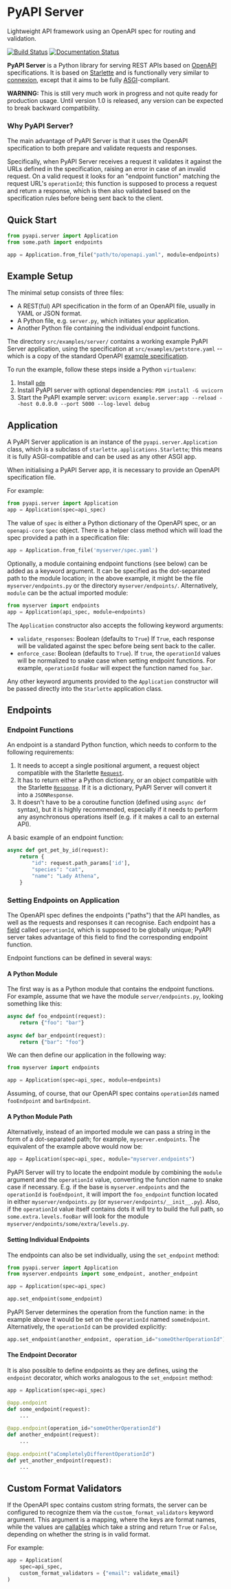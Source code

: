 # PyAPI Server

Lightweight API framework using an OpenAPI spec for routing and validation.

[![Build Status](https://b11c.semaphoreci.com/badges/pyapi-server/branches/main.svg?style=shields&key=e9eeb9d2-6487-4aba-9207-e46c84f9bc6f)](https://b11c.semaphoreci.com/projects/pyapi-server)
[![Documentation Status](https://readthedocs.org/projects/pyapi-server/badge/?version=latest)](https://pyapi-server.readthedocs.io/en/latest/?badge=latest)

**PyAPI Server** is a Python library for serving REST APIs based on
[OpenAPI](https://swagger.io/resources/open-api/) specifications. It is based on [Starlette](https://www.starlette.io) and is functionally very similar to [connexion](https://connexion.readthedocs.io), except that it aims to be fully [ASGI](https://asgi.readthedocs.io)-compliant.

**WARNING:** This is still very much work in progress and not quite ready for production usage. Until version 1.0 is released, any version can be expected to break backward compatibility.

### Why PyAPI Server?

The main advantage of PyAPI Server is that it uses the OpenAPI specification to both prepare and validate requests and responses.

Specifically, when PyAPI Server receives a request it validates it against the URLs defined in the specification, raising an error in case of an invalid request. On a valid request it looks for an "endpoint function" matching the request URL's `operationId`; this function is supposed to process a request and return a response, which is then also validated based on the specification rules before being sent back to the client.
## Quick Start

```python
from pyapi.server import Application
from some.path import endpoints

app = Application.from_file("path/to/openapi.yaml", module=endpoints)
```

## Example Setup

The minimal setup consists of three files:

* A REST(ful) API specification in the form of an OpenAPI file, usually in YAML or JSON format.
* A Python file, e.g. `server.py`, which initiates your application.
* Another Python file containing the individual endpoint functions.

The directory `src/examples/server/` contains a working example PyAPI Server application, using the specification at `src/examples/petstore.yaml` -- which is a copy of the standard OpenAPI
[example specification](https://editor.swagger.io/).

To run the example, follow these steps inside a Python `virtualenv`:

1. Install [`pdm`](https://pdm.fming.dev/latest/#installation)
2. Install PyAPI server with optional dependencies: `PDM install -G uvicorn`
3. Start the PyAPI example server: `uvicorn example.server:app --reload --host 0.0.0.0 --port 5000 --log-level debug`


## Application

A PyAPI Server application is an instance of the `pyapi.server.Application` class, which is a subclass of
`starlette.applications.Starlette`; this means it is fully ASGI-compatible and can be used as any other ASGI app.

When initialising a PyAPI Server app, it is necessary to provide an OpenAPI specification file.

For example:

```python
from pyapi.server import Application
app = Application(spec=api_spec)
```

The value of `spec` is either a Python dictionary of the OpenAPI spec, or an `openapi-core` `Spec` object. There is a helper class method which will load the spec provided a path in a specification file:

```python
app = Application.from_file('myserver/spec.yaml')
```

Optionally, a module containing endpoint functions (see below) can be added as a keyword argument. It can be specified as the dot-separated path to the module location; in the above example, it might be the file `myserver/endpoints.py` or the directory `myserver/endpoints/`. Alternatively, `module` can be the actual imported module:

```python
from myserver import endpoints
app = Application(api_spec, module=endpoints)
```

The `Application` constructor also accepts the following keyword arguments:

* `validate_responses`: Boolean (defaults to `True`) If `True`, each response will be validated against the spec before being sent back to the caller.
* `enforce_case`: Boolean (defaults to `True`). If `true`, the `operationId` values will be normalized to snake case when setting endpoint functions. For example, `operationId` `fooBar` will expect the function named `foo_bar`.

Any other keyword arguments provided to the `Application` constructor will be passed directly into the `Starlette` application class.


## Endpoints

### Endpoint Functions

An endpoint is a standard Python function, which needs to conform to the following requirements:

1. It needs to accept a single positional argument, a request object compatible with the Starlette [`Request`](https://www.starlette.io/requests/).
2. It has to return either a Python dictionary, or an object compatible with the Starlette [`Response`](https://www.starlette.io/responses/). If it is a dictionary, PyAPI Server will convert it into a `JSONResponse`.
3. It doesn't have to be a coroutine function (defined using `async def` syntax), but it is highly recommended, especially if it needs to perform any asynchronous operations itself (e.g. if it makes a call to an external API).

A basic example of an endpoint function:

```python
async def get_pet_by_id(request):
    return {
        "id": request.path_params['id'],
        "species": "cat",
        "name": "Lady Athena",
    }
```

### Setting Endpoints on Application

The OpenAPI spec defines the endpoints ("paths") that the API handles, as well as the requests and responses it can recognise. Each endpoint has a [field](https://swagger.io/specification/#operation-object) called `operationId`, which is supposed to be globally unique; PyAPI server takes advantage of this field to find the corresponding endpoint function.

Endpoint functions can be defined in several ways:


#### A Python Module

The first way is as a Python module that contains the endpoint functions. For example, assume that we have the module
`server/endpoints.py`, looking something like this:

```python
async def foo_endpoint(request):
    return {"foo": "bar"}
    
async def bar_endpoint(request):
    return {"bar": "foo"}
```

We can then define our application in the following way:

```python
from myserver import endpoints

app = Application(spec=api_spec, module=endpoints)
```

Assuming, of course, that our OpenAPI spec contains `operationId`s named `fooEndpoint` and `barEndpoint`.


#### A Python Module Path

Alternatively, instead of an imported module we can pass a string in the form of a dot-separated path; for example, `myserver.endpoints`. The equivalent of the example above would now be:

```python
app = Application(spec=api_spec, module="myserver.endpoints")
```

PyAPI Server will try to locate the endpoint module by combining the `module` argument and the `operationId` value, converting the function name to snake case if necessary. E.g. if the base is `myserver.endpoints` and the `operationId` is `fooEndpoint`, it will import the `foo_endpoint` function located in either `myserver/endpoints.py` (or `myserver/endpoints/__init__.py`). Also, if the `operationId` value itself contains dots it will try to build the full path, so `some.extra.levels.fooBar` will look for the module `myserver/endpoints/some/extra/levels.py`.


#### Setting Individual Endpoints

The endpoints can also be set individually, using the `set_endpoint` method:

```python
from pyapi.server import Application
from myserver.endpoints import some_endpoint, another_endpoint

app = Application(spec=api_spec)

app.set_endpoint(some_endpoint)
```

PyAPI Server determines the operation from the function name: in the example above it would be set on the `operationId` named `someEndpoint`. Alternatively, the `operationId` can be provided explicitly:

```python
app.set_endpoint(another_endpoint, operation_id="someOtherOperationId")
```


#### The Endpoint Decorator

It is also possible to define endpoints as they are defines, using the `endpoint` decorator, which works analogous
to the `set_endpoint` method:

```python
app = Application(spec=api_spec)

@app.endpoint
def some_endpoint(request):
    ...
    
@app.endpoint(operation_id="someOtherOperationId")
def another_endpoint(request):
    ...
    
@app.endpoint("aCompletelyDifferentOperationId")
def yet_another_endpoint(request):
    ...
```

## Custom Format Validators

If the OpenAPI spec contains custom string formats, the server can be configured to recognize them via the `custom_format_validators` keyword argument. This argument is a mapping, where the keys are format names, while the values are [callables](https://openapi-core.readthedocs.io/en/latest/customizations.html#format-validators) which take a string and return `True` or `False`, depending on whether the string is in valid format.

For example:

```python
app = Application(
    spec=api_spec,
    custom_format_validators = {"email": validate_email}
)
```
